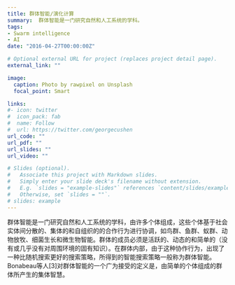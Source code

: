 ```yaml
---
title: 群体智能/演化计算
summary:  群体智能是一门研究自然和人工系统的学科。
tags:
- Swarm intelligence
- AI
date: "2016-04-27T00:00:00Z"

# Optional external URL for project (replaces project detail page).
external_link: ""

image:
  caption: Photo by rawpixel on Unsplash
  focal_point: Smart

links:
#- icon: twitter
#  icon_pack: fab
#  name: Follow
#  url: https://twitter.com/georgecushen
url_code: ""
url_pdf: ""
url_slides: ""
url_video: ""

# Slides (optional).
#   Associate this project with Markdown slides.
#   Simply enter your slide deck's filename without extension.
#   E.g. `slides = "example-slides"` references `content/slides/example-slides.md`.
#   Otherwise, set `slides = ""`.
# slides: example
---
```


群体智能是一门研究自然和人工系统的学科，由许多个体组成，这些个体基于社会实体间分散的、集体的和自组织的的合作行为进行协调，如鸟群、鱼群、蚁群、动物放牧、细菌生长和微生物智能。群体的成员必须是活跃的、动态的和简单的（没有或几乎没有对周围环境的固有知识）。在群体内部，由于这种协作行为，出现了一种比随机搜索更好的搜索策略，所得到的智能搜索策略一般称为群体智能。Bonabeau等人[3]对群体智能的一个广为接受的定义是，由简单的个体组成的群体所产生的集体智慧。




